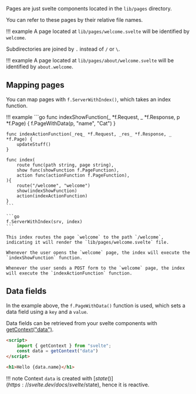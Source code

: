 Pages are just svelte components located in the `lib/pages` directory.

You can refer to these pages by their relative file names.

!!! example
	A page located at `lib/pages/welcome.svelte` will be identified by `welcome`.

Subdirectories are joined by `.` instead of `/` or `\`.

!!! example
	A page located at `lib/pages/about/welcome.svelte` will be identified by `about.welcome`.


## Mapping pages

You can map pages with `f.ServerWithIndex()`, which takes an index function.

!!! example
	```go
	func indexShowFunction(_ *f.Request, _ *f.Response, p *f.Page) {
		f.PageWithData(p, "name", "Cat")
	}

	func indexActionFunction(_req_ *f.Request, _res_ *f.Response, _ *f.Page) {
		updateStuff()
	}

	func index(
		route func(path string, page string),
		show func(showFunction f.PageFunction),
		action func(actionFunction f.PageFunction),
	){
		route("/welcome", "welcome")
		show(indexShowFunction)
		action(indexActionFunction)	
	}
	```

	```go
	f.ServerWithIndex(srv, index)
	```

	This index routes the page `welcome` to the path `/welcome`, indicating it will render the `lib/pages/welcome.svelte` file.

	Whenever the user opens the `welcome` page, the index will execute the `indexShowFunction` function.

	Whenever the user sends a POST form to the `welcome` page, the index will execute the `indexActionFunction` function.

## Data fields

In the example above, the `f.PageWithData()` function is used, which sets a data field using a `key` and a `value`.

Data fields can be retrieved from your svelte components with [getContext("data")](https://svelte.dev/docs/svelte/svelte#getContext).

```html
<script>
    import { getContext } from "svelte";
    const data = getContext("data")
</script>

<h1>Hello {data.name}</h1>
```

!!! note
	Context `data` is created with [$state()](https://svelte.dev/docs/svelte/$state), hence it is reactive.